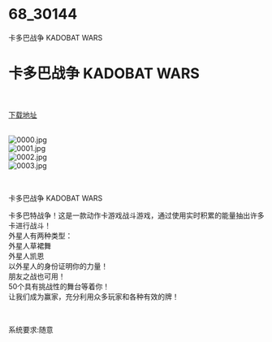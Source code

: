 # 68_30144
卡多巴战争 KADOBAT WARS
# 卡多巴战争 KADOBAT WARS
 <br/></br>
[下载地址](https://www.switch520.cc/article/30144 "下载地址")
<br/></br>

<p><img title="0000.jpg" src="https://www.switch520.cc/muke_img/2022_04_23_0698e28662042.jpg" alt="0000.jpg"><br>
<img title="0001.jpg" src="https://www.switch520.cc/muke_img/2022_04_23_b229cd362e2a9.jpg" alt="0001.jpg"><br>
<img title="0002.jpg" src="https://www.switch520.cc/muke_img/2022_04_23_7d9ac7a7ae4b2.jpg" alt="0002.jpg"><br>
<img title="0003.jpg" src="https://www.switch520.cc/muke_img/2022_04_23_047aba06ba59b.jpg" alt="0003.jpg"></p>
<p>&nbsp;</p>
<p>卡多巴战争 KADOBAT WARS</p>
<p>卡多巴特战争！这是一款动作卡游戏战斗游戏，通过使用实时积累的能量抽出许多卡进行战斗！<br>
外星人有两种类型：<br>
外星人草裙舞<br>
外星人凯恩<br>
以外星人的身份证明你的力量！<br>
朋友之战也可用！<br>
50个具有挑战性的舞台等着你！<br>
让我们成为赢家，充分利用众多玩家和各种有效的牌！</p>
<p>&nbsp;</p>
<p>系统要求:随意</p>



